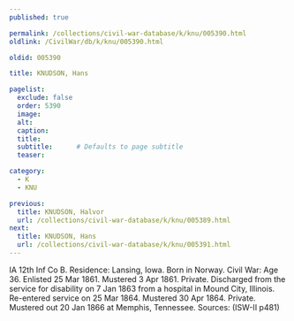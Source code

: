 ```yaml
---
published: true

permalink: /collections/civil-war-database/k/knu/005390.html
oldlink: /CivilWar/db/k/knu/005390.html

oldid: 005390

title: KNUDSON, Hans

pagelist:
  exclude: false
  order: 5390
  image: 
  alt:
  caption:
  title:
  subtitle:      # Defaults to page subtitle
  teaser:

category: 
  - K 
  - KNU

previous:
  title: KNUDSON, Halvor
  url: /collections/civil-war-database/k/knu/005389.html  
next:
  title: KNUDSON, Hans
  url: /collections/civil-war-database/k/knu/005391.html   
---
```

IA 12th Inf Co B. Residence: Lansing, Iowa. Born in Norway. Civil War: Age 36. Enlisted 25 Mar 1861. Mustered 3 Apr 1861. Private. Discharged from the service for disability on 7 Jan 1863 from a hospital in Mound City, Illinois. Re-entered service on 25 Mar 1864. Mustered 30 Apr 1864. Private. Mustered out 20 Jan 1866 at Memphis, Tennessee. Sources: (ISW-II p481)